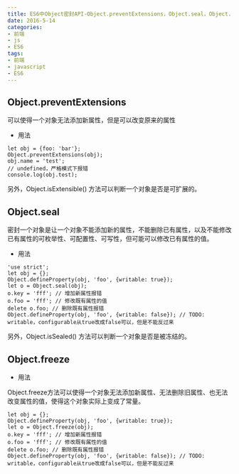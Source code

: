 ```yaml
---
title: ES6中Object密封API-Object.preventExtensions，Object.seal，Object.freeze
date: 2016-5-14
categories:
- 前端
- js
- ES6
tags:
- 前端
- javascript
- ES6
---
```

## Object.preventExtensions
可以使得一个对象无法添加新属性，但是可以改变原来的属性
- 用法
```
let obj = {foo: 'bar'};
Object.preventExtensions(obj);
obj.name = 'test';
// undefined，严格模式下报错
console.log(obj.test);
```
另外，Object.isExtensible() 方法可以判断一个对象是否是可扩展的。
## Object.seal
密封一个对象是让一个对象不能添加新的属性，不能删除已有属性，以及不能修改已有属性的可枚举性、可配置性、可写性，但可能可以修改已有属性的值。
- 用法
```
'use strict';
let obj = {};
Object.defineProperty(obj, 'foo', {writable: true});
let o = Object.seal(obj);
o.key = 'fff'; // 增加新属性报错
o.foo = 'fff'; // 修改既有属性的值
delete o.foo; // 删除既有属性报错
Object.defineProperty(obj, 'foo', {writable: false}); // TODO: writable，configurable从true改成false可以，但是不能反过来
```
另外，Object.isSealed() 方法可以判断一个对象是否是被冻结的。
## Object.freeze
- 用法

Object.freeze方法可以使得一个对象无法添加新属性、无法删除旧属性、也无法改变属性的值，使得这个对象实际上变成了常量。
```
let obj = {};
Object.defineProperty(obj, 'foo', {writable: true});
let o = Object.freeze(obj);
o.key = 'fff'; // 增加新属性报错
o.foo = 'fff'; // 修改既有属性的值
delete o.foo; // 删除既有属性报错
Object.defineProperty(obj, 'foo', {writable: false}); // TODO: writable，configurable从true改成false可以，但是不能反过来
```


